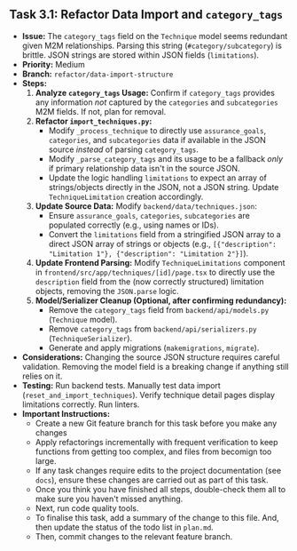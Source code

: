 ## Task 3.1: Refactor Data Import and `category_tags`

-   **Issue:** The `category_tags` field on the `Technique` model seems redundant given M2M relationships. Parsing this string (`#category/subcategory`) is brittle. JSON strings are stored within JSON fields (`limitations`).
-   **Priority:** Medium
-   **Branch:** `refactor/data-import-structure`
-   **Steps:**
    1.  **Analyze `category_tags` Usage:** Confirm if `category_tags` provides any information _not_ captured by the `categories` and `subcategories` M2M fields. If not, plan for removal.
    2.  **Refactor `import_techniques.py`:**
        -   Modify `_process_technique` to directly use `assurance_goals`, `categories`, and `subcategories` data if available in the JSON source _instead_ of parsing `category_tags`.
        -   Modify `_parse_category_tags` and its usage to be a fallback _only_ if primary relationship data isn't in the source JSON.
        -   Update the logic handling `limitations` to expect an array of strings/objects directly in the JSON, not a JSON string. Update `TechniqueLimitation` creation accordingly.
    3.  **Update Source Data:** Modify `backend/data/techniques.json`:
        -   Ensure `assurance_goals`, `categories`, `subcategories` are populated correctly (e.g., using names or IDs).
        -   Convert the `limitations` field from a stringified JSON array to a direct JSON array of strings or objects (e.g., `[{"description": "Limitation 1"}, {"description": "Limitation 2"}]`).
    4.  **Update Frontend Parsing:** Modify `TechniqueLimitations` component in `frontend/src/app/techniques/[id]/page.tsx` to directly use the `description` field from the (now correctly structured) limitation objects, removing the `JSON.parse` logic.
    5.  **Model/Serializer Cleanup (Optional, after confirming redundancy):**
        -   Remove the `category_tags` field from `backend/api/models.py` (`Technique` model).
        -   Remove `category_tags` from `backend/api/serializers.py` (`TechniqueSerializer`).
        -   Generate and apply migrations (`makemigrations`, `migrate`).
-   **Considerations:** Changing the source JSON structure requires careful validation. Removing the model field is a breaking change if anything still relies on it.
-   **Testing:** Run backend tests. Manually test data import (`reset_and_import_techniques`). Verify technique detail pages display limitations correctly. Run linters.
-   **Important Instructions:**
    -   Create a new Git feature branch for this task before you make any changes
    -   Apply refactorings incrementally with frequent verification to keep functions from getting too complex, and files from becomign too large.
    -   If any task changes require edits to the project documentation (see `docs`), ensure these changes are carried out as part of this task.
    -   Once you think you have finished all steps, double-check them all to make sure you haven't missed anything.
    -   Next, run code quality tools.
    -   To finalise this task, add a summary of the change to this file. And, then update the status of the todo list in `plan.md`.
    -   Then, commit changes to the relevant feature branch.